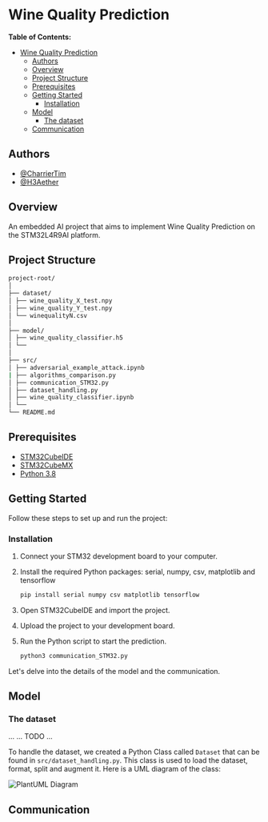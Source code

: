 
# Wine Quality Prediction

**Table of Contents:**

- [Wine Quality Prediction](#wine-quality-prediction)
  - [Authors](#authors)
  - [Overview](#overview)
  - [Project Structure](#project-structure)
  - [Prerequisites](#prerequisites)
  - [Getting Started](#getting-started)
    - [Installation](#installation)
  - [Model](#model)
    - [The dataset](#the-dataset)
  - [Communication](#communication)

## Authors

- [@CharrierTim](https://github.com/CharrierTim)
- [@H3Aether](https://github.com/H3Aether)

## Overview

An embedded AI project that aims to implement Wine Quality Prediction on the STM32L4R9AI platform.

## Project Structure

```bash
project-root/
│
├── dataset/
│ ├── wine_quality_X_test.npy
│ ├── wine_quality_Y_test.npy
│ └── winequalityN.csv
│
├── model/
│ ├── wine_quality_classifier.h5
│ └──
│
├── src/
│ ├── adversarial_example_attack.ipynb
| ├── algorithms_comparison.py
│ ├── communication_STM32.py
│ ├── dataset_handling.py
│ ├── wine_quality_classifier.ipynb
│ └── 
└── README.md
```

## Prerequisites

- [STM32CubeIDE](https://www.st.com/en/development-tools/stm32cubeide.html)
- [STM32CubeMX](https://www.st.com/en/development-tools/stm32cubemx.html)
- [Python 3.8](https://www.python.org/downloads/release/python-380/)

## Getting Started

Follow these steps to set up and run the project:

### Installation

1. Connect your STM32 development board to your computer.

2. Install the required Python packages: serial, numpy, csv, matplotlib and tensorflow

    ```bash
    pip install serial numpy csv matplotlib tensorflow
    ```

3. Open STM32CubeIDE and import the project.

4. Upload the project to your development board.

5. Run the Python script to start the prediction.

    ```bash
    python3 communication_STM32.py
    ```

Let's delve into the details of the model and the communication.

## Model

### The dataset

...
... TODO
...

To handle the dataset, we created a Python Class called `Dataset` that can be found in `src/dataset_handling.py`. This class is used to load the dataset, format, split and augment it. Here is a UML diagram of the class:

![PlantUML Diagram](https://kroki.io/plantuml/svg/eNqNksFOwzAMhu97Ch-LgD1AJaQhIQQXLnCvvNXdgpK4StxKBfHu2CmVNk3TOMVJfn-_7WSTBZMMwa92HnOGJxTMJPC9ArhvdQM1xCH00zq2mBJOen7bNC46aZqqc54iBqohS7oD0zc47ANFQXEcm8gu08MbR7pRkK2W33EKKNUF-bEy995JJZSl6RP3nExWQ-cZxXQy9L4Iz1hVYR1JC_JnFVkIktsfBLhb2q1ry1fOx4FKFzYCzIBz71A6X68otmD5lyDLXBT0qoFD774ogyj0T_OCsfWUgLeftBPYTpAIWxf3RbQ4d4mDett0QRNgnpeYzMn1Mma5FvFcgnzCLpaBR4NR6GWCEf2gVZrRjuNISZZ6PG7JazrDqNVyyte9y4Op9butp84uKkgS6oyUb3b2rhbr7T_QZ0-sNo_z9qxFbMtQyx-w-pfrI5eNRvrvfwHCbBDd)

## Communication